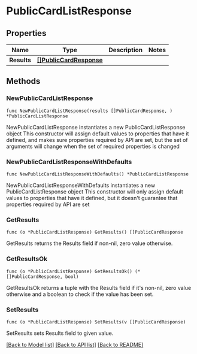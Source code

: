 # PublicCardListResponse

## Properties

Name | Type | Description | Notes
------------ | ------------- | ------------- | -------------
**Results** | [**[]PublicCardResponse**](PublicCardResponse.md) |  | 

## Methods

### NewPublicCardListResponse

`func NewPublicCardListResponse(results []PublicCardResponse, ) *PublicCardListResponse`

NewPublicCardListResponse instantiates a new PublicCardListResponse object
This constructor will assign default values to properties that have it defined,
and makes sure properties required by API are set, but the set of arguments
will change when the set of required properties is changed

### NewPublicCardListResponseWithDefaults

`func NewPublicCardListResponseWithDefaults() *PublicCardListResponse`

NewPublicCardListResponseWithDefaults instantiates a new PublicCardListResponse object
This constructor will only assign default values to properties that have it defined,
but it doesn't guarantee that properties required by API are set

### GetResults

`func (o *PublicCardListResponse) GetResults() []PublicCardResponse`

GetResults returns the Results field if non-nil, zero value otherwise.

### GetResultsOk

`func (o *PublicCardListResponse) GetResultsOk() (*[]PublicCardResponse, bool)`

GetResultsOk returns a tuple with the Results field if it's non-nil, zero value otherwise
and a boolean to check if the value has been set.

### SetResults

`func (o *PublicCardListResponse) SetResults(v []PublicCardResponse)`

SetResults sets Results field to given value.



[[Back to Model list]](../README.md#documentation-for-models) [[Back to API list]](../README.md#documentation-for-api-endpoints) [[Back to README]](../README.md)


